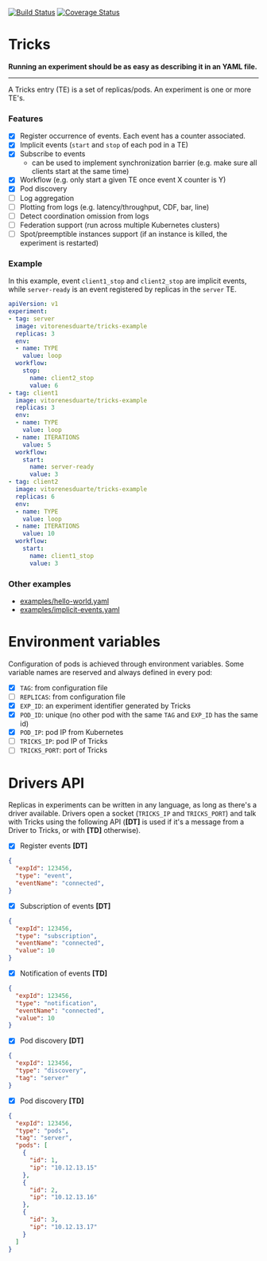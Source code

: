[![Build Status](https://img.shields.io/travis/vitorenesduarte/tricks/master.svg)](https://travis-ci.org/vitorenesduarte/tricks)
[![Coverage Status](https://img.shields.io/coveralls/github/vitorenesduarte/tricks/master.svg?maxAge=60)](https://coveralls.io/github/vitorenesduarte/tricks?branch=master)



# Tricks 

__Running an experiment should be as easy as describing it in an YAML file.__

----------

A Tricks entry (TE) is a set of replicas/pods.
An experiment is one or more TE's.

### Features
- [x] Register occurrence of events. Each event has a counter associated.
- [x] Implicit events (`start` and `stop` of each pod in a TE)
- [x] Subscribe to events
  - can be used to implement synchronization barrier
    (e.g. make sure all clients start at the same time)
- [x] Workflow (e.g. only start a given TE once event X counter is Y)
- [x] Pod discovery
- [ ] Log aggregation
- [ ] Plotting from logs (e.g. latency/throughput, CDF, bar, line)
- [ ] Detect coordination omission from logs
- [ ] Federation support (run across multiple Kubernetes clusters)
- [ ] Spot/preemptible instances support (if an instance is killed, the experiment is restarted)

### Example

In this example, event `client1_stop` and `client2_stop`
are implicit events,
while `server-ready` is an event registered by replicas
in the `server` TE.

```yaml
apiVersion: v1
experiment:
- tag: server
  image: vitorenesduarte/tricks-example
  replicas: 3
  env:
  - name: TYPE
    value: loop
  workflow:
    stop:
      name: client2_stop
      value: 6
- tag: client1
  image: vitorenesduarte/tricks-example
  replicas: 3
  env:
  - name: TYPE
    value: loop
  - name: ITERATIONS
    value: 5
  workflow:
    start:
      name: server-ready
      value: 3
- tag: client2
  image: vitorenesduarte/tricks-example
  replicas: 6
  env:
  - name: TYPE
    value: loop
  - name: ITERATIONS
    value: 10
  workflow:
    start:
      name: client1_stop
      value: 3
```


### Other examples

- [examples/hello-world.yaml](examples/hello-world.yaml)
- [examples/implicit-events.yaml](examples/implicit-events.yaml)

# Environment variables

Configuration of pods is achieved through environment variables.
Some variable names are reserved and always defined in every pod:
- [x] `TAG`: from configuration file
- [ ] `REPLICAS`: from configuration file
- [x] `EXP_ID`: an experiment identifier generated by Tricks
- [x] `POD_ID`: unique (no other pod with the same `TAG` and `EXP_ID`
has the same id)
- [x] `POD_IP`: pod IP from Kubernetes
- [ ] `TRICKS_IP`: pod IP of Tricks
- [ ] `TRICKS_PORT`: port of Tricks 

# Drivers API

Replicas in experiments can be written in any language,
as long as there's a driver available.
Drivers open a socket (`TRICKS_IP` and `TRICKS_PORT`)
and talk with Tricks using the following API
(__[DT]__ is used if it's a message from a Driver to Tricks,
or with __[TD]__ otherwise).

- [x] Register events __[DT]__
```json
{
  "expId": 123456,
  "type": "event",
  "eventName": "connected",
}
```

- [x] Subscription of events __[DT]__
```json
{
  "expId": 123456,
  "type": "subscription",
  "eventName": "connected",
  "value": 10
}
```

- [x] Notification of events __[TD]__
```json
{
  "expId": 123456,
  "type": "notification",
  "eventName": "connected",
  "value": 10
}
```

- [x] Pod discovery __[DT]__
```json
{
  "expId": 123456,
  "type": "discovery",
  "tag": "server"
}
```

- [x] Pod discovery __[TD]__
```json
{
  "expId": 123456,
  "type": "pods",
  "tag": "server",
  "pods": [
    {
      "id": 1,
      "ip": "10.12.13.15"
    },
    {
      "id": 2,
      "ip": "10.12.13.16"
    },
    {
      "id": 3,
      "ip": "10.12.13.17"
    }
  ]
}
```

